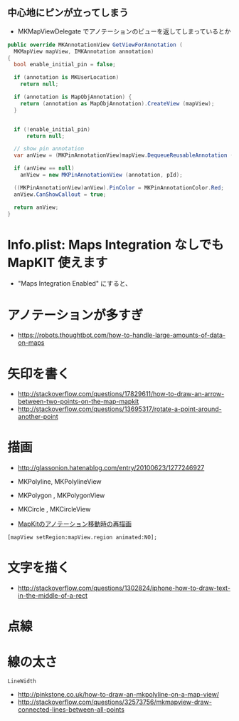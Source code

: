 ## 中心地にピンが立ってしまう

- MKMapViewDelegate でアノテーションのビューを返してしまっているとか

~~~csharp
public override MKAnnotationView GetViewForAnnotation (
  MKMapView mapView, IMKAnnotation annotation)
{
  bool enable_initial_pin = false;

  if (annotation is MKUserLocation)
    return null;

  if (annotation is MapObjAnnotation) {
    return (annotation as MapObjAnnotation).CreateView (mapView);
  }


  if (!enable_initial_pin)
      return null;

  // show pin annotation
  var anView = (MKPinAnnotationView)mapView.DequeueReusableAnnotation (pId);

  if (anView == null)
    anView = new MKPinAnnotationView (annotation, pId);

  ((MKPinAnnotationView)anView).PinColor = MKPinAnnotationColor.Red;
  anView.CanShowCallout = true;

  return anView;
}

~~~


# Info.plist: Maps Integration なしでもMapKIT 使えます

- "Maps Integration Enabled" にすると、

# アノテーションが多すぎ

- https://robots.thoughtbot.com/how-to-handle-large-amounts-of-data-on-maps

# 矢印を書く

- http://stackoverflow.com/questions/17829611/how-to-draw-an-arrow-between-two-points-on-the-map-mapkit
- http://stackoverflow.com/questions/13695317/rotate-a-point-around-another-point

# 描画

- http://glassonion.hatenablog.com/entry/20100623/1277246927
- MKPolyline, MKPolylineView
- MKPolygon , MKPolygonView
- MKCircle , MKCircleView

- [MapKitのアノテーション移動時の再描画](http://tkatochin.hatenablog.com/entry/20100326/1269568292)

~~~
[mapView setRegion:mapView.region animated:NO];
~~~

# 文字を描く

- http://stackoverflow.com/questions/1302824/iphone-how-to-draw-text-in-the-middle-of-a-rect

# 点線

# 線の太さ

`LineWidth`

- http://pinkstone.co.uk/how-to-draw-an-mkpolyline-on-a-map-view/
- http://stackoverflow.com/questions/32573756/mkmapview-draw-connected-lines-between-all-points
